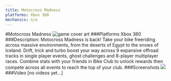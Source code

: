 ```yaml
---
title: Motocross Madness
platforms: Xbox 360
mechanics: n/a
---
```

#Motocross Madness
![game cover art](//images.igdb.com/igdb/image/upload/t_cover_big/johv1vtwp79hfcxnbgct.jpg "Logo Title Text 1")
###Platforms
Xbox 360
###Description:
Motocross Madness is back! Take your bike freeriding across massive environments, from the deserts of Egypt to the snows of Iceland. Drift, trick and turbo boost your way across 9 expansive offroad tracks in single player events, ghost challenges and 8-player multiplayer races. Combine stats with your friends in Bike Club to unlock rewards then compete across all events to reach the top of your club.
###Screenshots
<a target="_blank" href="//images.igdb.com/igdb/image/upload/t_cover_big/rx5oxjffbja06rxghzpa.jpg"><img src="//images.igdb.com/igdb/image/upload/t_thumb/rx5oxjffbja06rxghzpa.jpg"/></a>
###Video
[no videos yet...]
